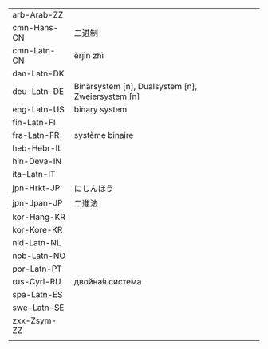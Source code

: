 | | | |
|-|-|-|
| arb-Arab-ZZ |  |  |
| cmn-Hans-CN | 二进制 |  |
| cmn-Latn-CN | èrjìn zhì |  |
| dan-Latn-DK |  |  |
| deu-Latn-DE | Binärsystem [n], Dualsystem [n], Zweiersystem [n] |  |
| eng-Latn-US | binary system |  |
| fin-Latn-FI |  |  |
| fra-Latn-FR | système binaire |  |
| heb-Hebr-IL |  |  |
| hin-Deva-IN |  |  |
| ita-Latn-IT |  |  |
| jpn-Hrkt-JP | にしんほう |  |
| jpn-Jpan-JP | 二進法 |  |
| kor-Hang-KR |  |  |
| kor-Kore-KR |  |  |
| nld-Latn-NL |  |  |
| nob-Latn-NO |  |  |
| por-Latn-PT |  |  |
| rus-Cyrl-RU | двойна́я систе́ма |  |
| spa-Latn-ES |  |  |
| swe-Latn-SE |  |  |
| zxx-Zsym-ZZ |  |  |
|  |  |  |

